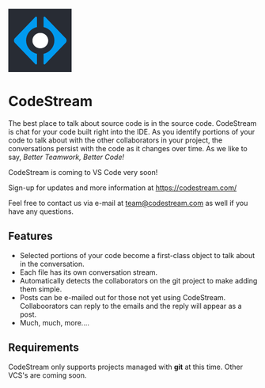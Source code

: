 
![Logo](images/cs-icon-black-128x128.png)

# CodeStream

The best place to talk about source code is in the source code. CodeStream is chat for your code built right into the IDE. As you identify portions of your code to talk about with the other collaborators in your project, the conversations persist with the code as it changes over time. As we like to say, _Better Teamwork, Better Code!_

CodeStream is coming to VS Code very soon!

Sign-up for updates and more information at https://codestream.com/

Feel free to contact us via e-mail at team@codestream.com as well if you have any questions.

## Features

* Selected portions of your code become a first-class object to talk about in the conversation.
* Each file has its own conversation stream.
* Automatically detects the collaborators on the git project to make adding them simple.
* Posts can be e-mailed out for those not yet using CodeStream. Collaboorators can reply to the emails and the reply will appear as a post.
* Much, much, more....

## Requirements

CodeStream only supports projects managed with **git** at this time.  Other VCS's are coming soon.

